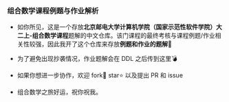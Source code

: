 ### 组合数学课程例题与作业解析

- 如你所见，这是一个存放**北京邮电大学计算机学院（国家示范性软件学院）大二上-组合数学课程**题解的中文仓库。该门课程的最终考核与课程例题/作业相关性较强，因此我开了这个仓库来存放**例题和作业的题解**:apple:

- 为了避免出现抄袭情况，作业题解会在 DDL 之后传到这里:bomb:
- 如果你想进一步协作，欢迎 fork:fork_and_knife: star:star: 以及提出 PR 和 issue

- 组合数学之旅好运，祝你祝我。